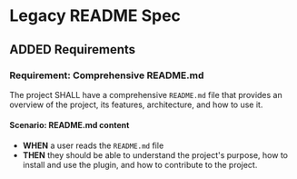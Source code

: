 # Legacy README Spec

## ADDED Requirements

### Requirement: Comprehensive README.md

The project SHALL have a comprehensive `README.md` file that provides an overview of the project, its features, architecture, and how to use it.

#### Scenario: README.md content

- **WHEN** a user reads the `README.md` file
- **THEN** they should be able to understand the project's purpose, how to install and use the plugin, and how to contribute to the project.
